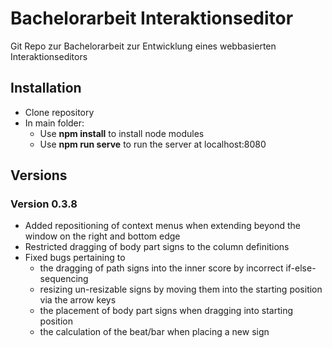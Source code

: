 # Bachelorarbeit Interaktionseditor

Git Repo zur Bachelorarbeit zur Entwicklung eines webbasierten Interaktionseditors

## Installation

- Clone repository
- In main folder:
	- Use **npm install** to install node modules
	- Use **npm run serve** to run the server at localhost:8080

## Versions

### Version 0.3.8
- Added repositioning of context menus when extending beyond the window on the right and bottom edge
- Restricted dragging of body part signs to the column definitions
- Fixed bugs pertaining to
	- the dragging of path signs into the inner score by incorrect if-else-sequencing
	- resizing un-resizable signs by moving them into the starting position via the arrow keys
	- the placement of body part signs when dragging into starting position
	- the calculation of the beat/bar when placing a new sign
